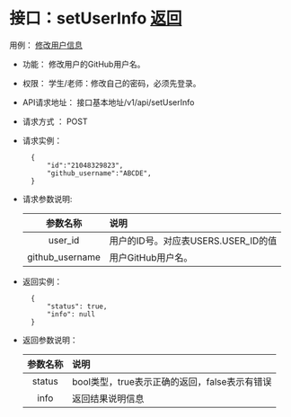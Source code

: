 # 接口：setUserInfo  [返回](../README.md)
用例： [修改用户信息](../用例/修改用户信息用例.md)

- 功能：
    修改用户的GitHub用户名。
    
- 权限：
    学生/老师：修改自己的密码，必须先登录。    
    
- API请求地址： 
    接口基本地址/v1/api/setUserInfo

- 请求方式 ：
    POST

- 请求实例：

        {
            "id":"21048329823",
            "github_username":"ABCDE",            
        }
        
- 请求参数说明:        

  |参数名称|说明|
  |:---------:|:--------------------------------------------------------|      
  |user_id|用户的ID号。对应表USERS.USER_ID的值|
  |github_username|用户GitHub用户名。| 
  
- 返回实例：

        {         
            "status": true,
            "info": null
        }
 
- 返回参数说明：    
 
  |参数名称|说明|
  |:---------:|:--------------------------------------------------------|      
  |status|bool类型，true表示正确的返回，false表示有错误|
  |info|返回结果说明信息|